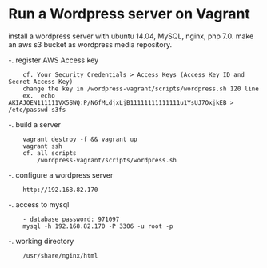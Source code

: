 # Run a Wordpress server on Vagrant

install a wordpress server with ubuntu 14.04, MySQL, nginx, php 7.0. 
make an aws s3 bucket as wordpress media repository.

-. register AWS Access key
```
	cf. Your Security Credentials > Access Keys (Access Key ID and Secret Access Key)
	change the key in /wordpress-vagrant/scripts/wordpress.sh 120 line
	ex.  echo AKIAJOEN111111VX5SWQ:P/N6fMLdjxLjB11111111111111u1YsUJ7OxjkEB > /etc/passwd-s3fs
```

-. build a server
```
	vagrant destroy -f && vagrant up
	vagrant ssh
	cf. all scripts
		/wordpress-vagrant/scripts/wordpress.sh
```

-. configure a wordpress server
```
	http://192.168.82.170
```
	
-. access to mysql
```
	- database password: 971097
	mysql -h 192.168.82.170 -P 3306 -u root -p
```

-. working directory
```
	/usr/share/nginx/html 
```

